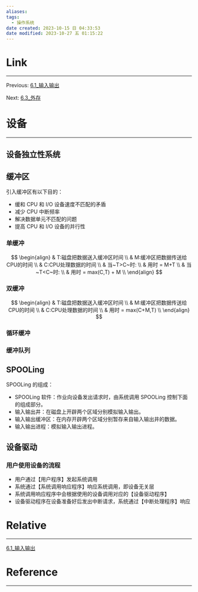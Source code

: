 ```yaml
---
aliases:
tags:
  - 操作系统
date created: 2023-10-15 日 04:33:53
date modified: 2023-10-27 五 01:15:22
---
```


# Link

---

Previous: [6.1\_输入输出](6.1_输入输出.md)

Next: [6.3\_外存](6.3_外存.md)

# 设备

---

## 设备独立性系统

## 缓冲区

引入缓冲区有以下目的：

- 缓和 CPU 和 I/O 设备速度不匹配的矛盾
- 减少 CPU 中断频率
- 解决数据单元不匹配的问题
- 提高 CPU 和 I/O 设备的并行性

### 单缓冲

$$
\begin{align}
& T:磁盘把数据送入缓冲区时间 \\
& M:缓冲区把数据传送给CPU的时间 \\
& C:CPU处理数据的时间 \\
& 当~T>C~时: \\
& 用时 = M+T \\
& 当~T<C~时: \\
& 用时 = max(C,T) + M \\
\end{align}
$$

### 双缓冲

$$
\begin{align}
& T:磁盘把数据送入缓冲区时间 \\
& M:缓冲区把数据传送给CPU的时间 \\
& C:CPU处理数据的时间 \\
& 用时 = max(C+M,T) \\
\end{align}
$$

### 循环缓冲

### 缓冲队列

## SPOOLing

SPOOLing 的组成：

- SPOOLing 软件：作业向设备发出请求时，由系统调用 SPOOLing 控制下面的组成部分。
- 输入输出井：在磁盘上开辟两个区域分别模拟输入输出。
- 输入输出缓冲区：在内存开辟两个区域分别暂存来自输入输出井的数据。
- 输入输出进程：模拟输入输出进程。

## 设备驱动

### 用户使用设备的流程

- 用户通过【用户程序】发起系统调用
- 系统通过【系统调用响应程序】响应系统调用，即设备无关层
- 系统调用响应程序中会根据使用的设备调用对应的【设备驱动程序】
- 设备驱动程序在设备准备好后发出中断请求，系统通过【中断处理程序】响应

# Relative

---

[6.1\_输入输出](6.1_输入输出.md)

# Reference

---
